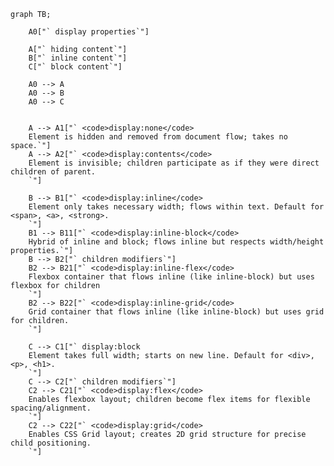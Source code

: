 

```mermaid
graph TB;

    A0["` display properties`"]

    A["` hiding content`"]
    B["` inline content`"]
    C["` block content`"]

    A0 --> A
    A0 --> B
    A0 --> C


    A --> A1["` <code>display:none</code>  
    Element is hidden and removed from document flow; takes no space.`"]
    A --> A2["` <code>display:contents</code>
    Element is invisible; children participate as if they were direct children of parent.
    `"]

    B --> B1["` <code>display:inline</code>
    Element only takes necessary width; flows within text. Default for <span>, <a>, <strong>.
    `"]
    B1 --> B11["` <code>display:inline-block</code>
    Hybrid of inline and block; flows inline but respects width/height properties.`"]
    B --> B2["` children modifiers`"]
    B2 --> B21["` <code>display:inline-flex</code>
    Flexbox container that flows inline (like inline-block) but uses flexbox for children
    `"]
    B2 --> B22["` <code>display:inline-grid</code>
    Grid container that flows inline (like inline-block) but uses grid for children.
    `"]

    C --> C1["` display:block
    Element takes full width; starts on new line. Default for <div>, <p>, <h1>.
    `"]
    C --> C2["` children modifiers`"]
    C2 --> C21["` <code>display:flex</code>
    Enables flexbox layout; children become flex items for flexible spacing/alignment.
    `"]
    C2 --> C22["` <code>display:grid</code>
    Enables CSS Grid layout; creates 2D grid structure for precise child positioning.
    `"]



```



<!-- 

table	Element behaves like <table>; useful for tabular layouts.
table-row	Element behaves like <tr>; must be inside display: table.
table-cell	Element behaves like <td>; must be inside display: table-row.

list-item	Element behaves like <li>; typically includes bullets or numbers. -->
